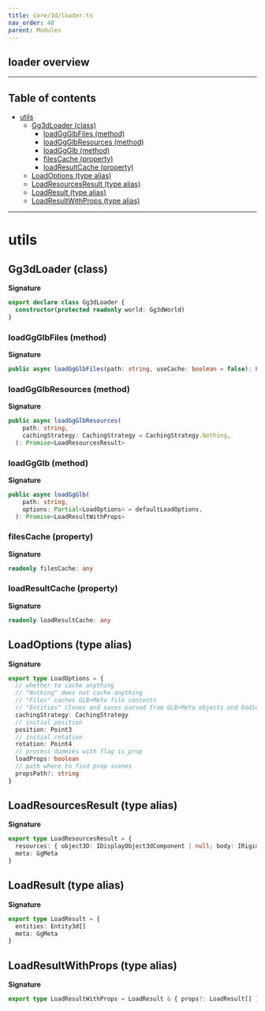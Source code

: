 ```yaml
---
title: core/3d/loader.ts
nav_order: 48
parent: Modules
---
```


## loader overview

---

<h2 class="text-delta">Table of contents</h2>

- [utils](#utils)
  - [Gg3dLoader (class)](#gg3dloader-class)
    - [loadGgGlbFiles (method)](#loadggglbfiles-method)
    - [loadGgGlbResources (method)](#loadggglbresources-method)
    - [loadGgGlb (method)](#loadggglb-method)
    - [filesCache (property)](#filescache-property)
    - [loadResultCache (property)](#loadresultcache-property)
  - [LoadOptions (type alias)](#loadoptions-type-alias)
  - [LoadResourcesResult (type alias)](#loadresourcesresult-type-alias)
  - [LoadResult (type alias)](#loadresult-type-alias)
  - [LoadResultWithProps (type alias)](#loadresultwithprops-type-alias)

---

# utils

## Gg3dLoader (class)

**Signature**

```ts
export declare class Gg3dLoader {
  constructor(protected readonly world: Gg3dWorld)
}
```

### loadGgGlbFiles (method)

**Signature**

```ts
public async loadGgGlbFiles(path: string, useCache: boolean = false): Promise<[ArrayBuffer, GgMeta]>
```

### loadGgGlbResources (method)

**Signature**

```ts
public async loadGgGlbResources(
    path: string,
    cachingStrategy: CachingStrategy = CachingStrategy.Nothing,
  ): Promise<LoadResourcesResult>
```

### loadGgGlb (method)

**Signature**

```ts
public async loadGgGlb(
    path: string,
    options: Partial<LoadOptions> = defaultLoadOptions,
  ): Promise<LoadResultWithProps>
```

### filesCache (property)

**Signature**

```ts
readonly filesCache: any
```

### loadResultCache (property)

**Signature**

```ts
readonly loadResultCache: any
```

## LoadOptions (type alias)

**Signature**

```ts
export type LoadOptions = {
  // whether to cache anything
  // "Nothing" does not cache anything
  // "Files" caches GLB+Meta file contents
  // "Entities" clones and saves parsed from GLB+Meta objects and bodies
  cachingStrategy: CachingStrategy
  // initial position
  position: Point3
  // initial rotation
  rotation: Point4
  // process dummies with flag is_prop
  loadProps: boolean
  // path where to find prop scenes
  propsPath?: string
}
```

## LoadResourcesResult (type alias)

**Signature**

```ts
export type LoadResourcesResult = {
  resources: { object3D: IDisplayObject3dComponent | null; body: IRigidBody3dComponent | null }[]
  meta: GgMeta
}
```

## LoadResult (type alias)

**Signature**

```ts
export type LoadResult = {
  entities: Entity3d[]
  meta: GgMeta
}
```

## LoadResultWithProps (type alias)

**Signature**

```ts
export type LoadResultWithProps = LoadResult & { props?: LoadResult[] }
```
